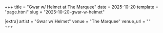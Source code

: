 +++
title = "Gwar w/ Helmet at The Marquee"
date = 2025-10-20
template = "page.html"
slug = "2025-10-20-gwar-w-helmet"

[extra]
artist = "Gwar w/ Helmet"
venue = "The Marquee"
venue_url = ""
+++
